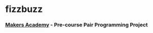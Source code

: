 # fizzbuzz
### [Makers Academy](http://www.makersacademy.com) - Pre-course Pair Programming Project
